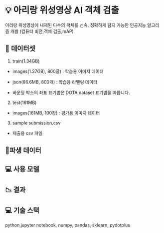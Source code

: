 # :bulb: 아리랑 위성영상 AI 객체 검출
 아리랑 위성영상에 내재된 다수의 객체를 신속, 정확하게 탐지 가능한 인공지능 알고리즘 개발 (컴퓨터 비전,객체 검출,mAP)

## :floppy_disk: 데이터셋
1) train(1.34GB)

- images(1.27GB), 800장) : 학습용 이미지 데이터

- json(66.6MB, 800개) : 학습용 라벨링 데이터

* 바운딩 박스의 좌표 표기법은 DOTA dataset 표기법을 따릅니다.


2) test(161MB)

- images(161MB, 100장) : 평가용 이미지 데이터



3) sample submission.csv

- 제출용 csv 파일

## :thought_balloon:파생 데이터

## :computer: 사용 모델    

## :chart_with_downwards_trend: 결과  
  
## :computer: 기술 스택  
python,jupyter notebook, numpy, pandas, sklearn, pydotplus  
